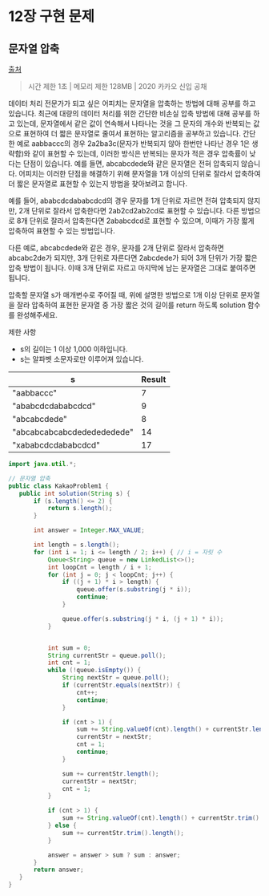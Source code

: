 # 12장 구현 문제

## 문자열 압축


[출처](https://programmers.co.kr/learn/courses/30/lessons/60057)

 > 시간 제한 1초 | 메모리 제한 128MB | 2020 카카오 신입 공채  
 

데이터 처리 전문가가 되고 싶은 어피치는 문자열을 압축하는 방법에 대해 공부를 하고 있습니다. 최근에 대량의 데이터 처리를 위한 간단한 비손실 압축 방법에 대해 공부를 하고 있는데, 문자열에서 같은 값이 연속해서 나타나는 것을 그 문자의 개수와 반복되는 값으로 표현하여 더 짧은 문자열로 줄여서 표현하는 알고리즘을 공부하고 있습니다.
간단한 예로 aabbaccc의 경우 2a2ba3c(문자가 반복되지 않아 한번만 나타난 경우 1은 생략함)와 같이 표현할 수 있는데, 이러한 방식은 반복되는 문자가 적은 경우 압축률이 낮다는 단점이 있습니다. 예를 들면, abcabcdede와 같은 문자열은 전혀 압축되지 않습니다. 어피치는 이러한 단점을 해결하기 위해 문자열을 1개 이상의 단위로 잘라서 압축하여 더 짧은 문자열로 표현할 수 있는지 방법을 찾아보려고 합니다.

예를 들어, ababcdcdababcdcd의 경우 문자를 1개 단위로 자르면 전혀 압축되지 않지만, 2개 단위로 잘라서 압축한다면 2ab2cd2ab2cd로 표현할 수 있습니다. 다른 방법으로 8개 단위로 잘라서 압축한다면 2ababcdcd로 표현할 수 있으며, 이때가 가장 짧게 압축하여 표현할 수 있는 방법입니다.

다른 예로, abcabcdede와 같은 경우, 문자를 2개 단위로 잘라서 압축하면 abcabc2de가 되지만, 3개 단위로 자른다면 2abcdede가 되어 3개 단위가 가장 짧은 압축 방법이 됩니다. 이때 3개 단위로 자르고 마지막에 남는 문자열은 그대로 붙여주면 됩니다.

압축할 문자열 s가 매개변수로 주어질 때, 위에 설명한 방법으로 1개 이상 단위로 문자열을 잘라 압축하여 표현한 문자열 중 가장 짧은 것의 길이를 return 하도록 solution 함수를 완성해주세요.


제한 사항
   - s의 길이는 1 이상 1,000 이하입니다.
   - s는 알파벳 소문자로만 이루어져 있습니다.
  
  | s | Result | 
| ----------|-----------|
|"aabbaccc"|	7|
|"ababcdcdababcdcd"	|9|
|"abcabcdede"|	8|
|"abcabcabcabcdededededede"|	14|
|"xababcdcdababcdcd"	|17|

 ```java
import java.util.*;

// 문자열 압축
public class KakaoProblem1 {
    public int solution(String s) {
        if (s.length() <= 2) {
            return s.length();
        }

        int answer = Integer.MAX_VALUE;

        int length = s.length();
        for (int i = 1; i <= length / 2; i++) { // i = 자릿 수
            Queue<String> queue = new LinkedList<>();
            int loopCnt = length / i + 1;
            for (int j = 0; j < loopCnt; j++) {
                if ((j + 1) * i > length) {
                    queue.offer(s.substring(j * i));
                    continue;
                }

                queue.offer(s.substring(j * i, (j + 1) * i));
            }


            int sum = 0;
            String currentStr = queue.poll();
            int cnt = 1;
            while (!queue.isEmpty()) {
                String nextStr = queue.poll();
                if (currentStr.equals(nextStr)) {
                    cnt++;
                    continue;
                }

                if (cnt > 1) {
                    sum += String.valueOf(cnt).length() + currentStr.length();
                    currentStr = nextStr;
                    cnt = 1;
                    continue;
                }

                sum += currentStr.length();
                currentStr = nextStr;
                cnt = 1;
            }

            if (cnt > 1) {
                sum += String.valueOf(cnt).length() + currentStr.trim().length();
            } else {
                sum += currentStr.trim().length();
            }

            answer = answer > sum ? sum : answer;
        }
        return answer;
    }
}

```
